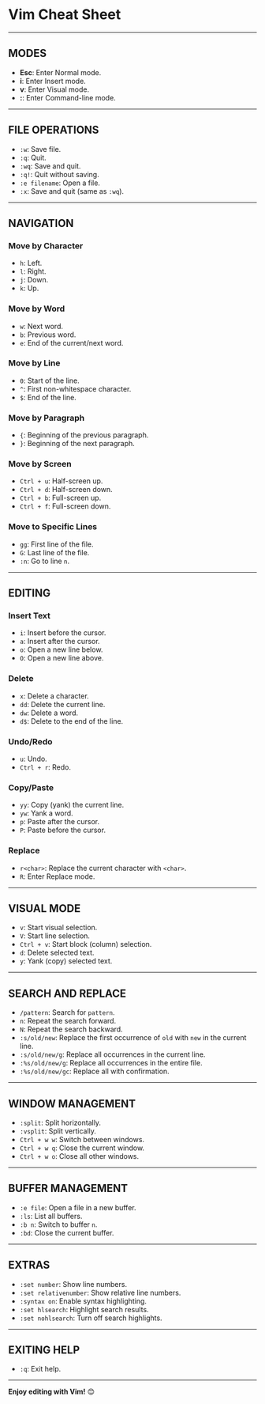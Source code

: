 # Vim Cheat Sheet

---

## MODES
- **Esc**: Enter Normal mode.
- **i**: Enter Insert mode.
- **v**: Enter Visual mode.
- **:**: Enter Command-line mode.

---

## FILE OPERATIONS
- `:w`: Save file.
- `:q`: Quit.
- `:wq`: Save and quit.
- `:q!`: Quit without saving.
- `:e filename`: Open a file.
- `:x`: Save and quit (same as `:wq`).

---

## NAVIGATION
### Move by Character
- `h`: Left.
- `l`: Right.
- `j`: Down.
- `k`: Up.

### Move by Word
- `w`: Next word.
- `b`: Previous word.
- `e`: End of the current/next word.

### Move by Line
- `0`: Start of the line.
- `^`: First non-whitespace character.
- `$`: End of the line.

### Move by Paragraph
- `{`: Beginning of the previous paragraph.
- `}`: Beginning of the next paragraph.

### Move by Screen
- `Ctrl + u`: Half-screen up.
- `Ctrl + d`: Half-screen down.
- `Ctrl + b`: Full-screen up.
- `Ctrl + f`: Full-screen down.

### Move to Specific Lines
- `gg`: First line of the file.
- `G`: Last line of the file.
- `:n`: Go to line `n`.

---

## EDITING
### Insert Text
- `i`: Insert before the cursor.
- `a`: Insert after the cursor.
- `o`: Open a new line below.
- `O`: Open a new line above.

### Delete
- `x`: Delete a character.
- `dd`: Delete the current line.
- `dw`: Delete a word.
- `d$`: Delete to the end of the line.

### Undo/Redo
- `u`: Undo.
- `Ctrl + r`: Redo.

### Copy/Paste
- `yy`: Copy (yank) the current line.
- `yw`: Yank a word.
- `p`: Paste after the cursor.
- `P`: Paste before the cursor.

### Replace
- `r<char>`: Replace the current character with `<char>`.
- `R`: Enter Replace mode.

---

## VISUAL MODE
- `v`: Start visual selection.
- `V`: Start line selection.
- `Ctrl + v`: Start block (column) selection.
- `d`: Delete selected text.
- `y`: Yank (copy) selected text.

---

## SEARCH AND REPLACE
- `/pattern`: Search for `pattern`.
- `n`: Repeat the search forward.
- `N`: Repeat the search backward.
- `:s/old/new`: Replace the first occurrence of `old` with `new` in the current line.
- `:s/old/new/g`: Replace all occurrences in the current line.
- `:%s/old/new/g`: Replace all occurrences in the entire file.
- `:%s/old/new/gc`: Replace all with confirmation.

---

## WINDOW MANAGEMENT
- `:split`: Split horizontally.
- `:vsplit`: Split vertically.
- `Ctrl + w w`: Switch between windows.
- `Ctrl + w q`: Close the current window.
- `Ctrl + w o`: Close all other windows.

---

## BUFFER MANAGEMENT
- `:e file`: Open a file in a new buffer.
- `:ls`: List all buffers.
- `:b n`: Switch to buffer `n`.
- `:bd`: Close the current buffer.

---

## EXTRAS
- `:set number`: Show line numbers.
- `:set relativenumber`: Show relative line numbers.
- `:syntax on`: Enable syntax highlighting.
- `:set hlsearch`: Highlight search results.
- `:set nohlsearch`: Turn off search highlights.

---

## EXITING HELP
- `:q`: Exit help.

---

**Enjoy editing with Vim!** 😊
